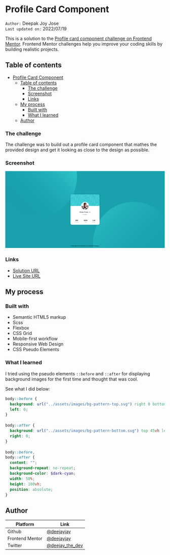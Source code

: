 # Profile Card Component

`Author:` Deepak Joy Jose  
`Last updated on:` 2022/07/19

This is a solution to the [Profile card component challenge on Frontend Mentor](https://www.frontendmentor.io/challenges/profile-card-component-cfArpWshJ). Frontend Mentor challenges help you improve your coding skills by building realistic projects.

## Table of contents

- [Profile Card Component](#profile-card-component)
  - [Table of contents](#table-of-contents)
    - [The challenge](#the-challenge)
    - [Screenshot](#screenshot)
    - [Links](#links)
  - [My process](#my-process)
    - [Built with](#built-with)
    - [What I learned](#what-i-learned)
  - [Author](#author)

### The challenge

The challenge was to build out a profile card component that mathes the provided design and get it looking as close to the design as possible.

### Screenshot

![](./screenshot/profile-card-component.png)

### Links

- [Solution URL](https://github.com/deejayjay/Profile-Card-Component)
- [Live Site URL](https://main--deejayjay-profile-card-component.netlify.app/)

## My process

### Built with

- Semantic HTML5 markup
- Scss
- Flexbox
- CSS Grid
- Mobile-first workflow
- Responsive Web Design
- CSS Pseudo Elements

### What I learned

I tried using the pseudo elements `::before` and `::after` for displaying background images for the first time and thought that was cool.

See what I did below:

```scss
body::before {
  background: url("../assets/images/bg-pattern-top.svg") right 0 bottom 45vh;
  left: 0;
}

body::after {
  background: url("../assets/images/bg-pattern-bottom.svg") top 45vh left 0;
  right: 0;
}

body::before,
body::after {
  content: "";
  background-repeat: no-repeat;
  background-color: $dark-cyan;
  width: 50%;
  height: 100vh;
  position: absolute;
}
```

## Author

| Platform        | Link                                                          |
| --------------- | ------------------------------------------------------------- |
| Github          | [@deejayjay](https://github.com/deejayjay/)                   |
| Frontend Mentor | [@deejayjay](https://www.frontendmentor.io/profile/deejayjay) |
| Twitter         | [@deejay_the_dev](https://twitter.com/deejay_the_dev)         |
